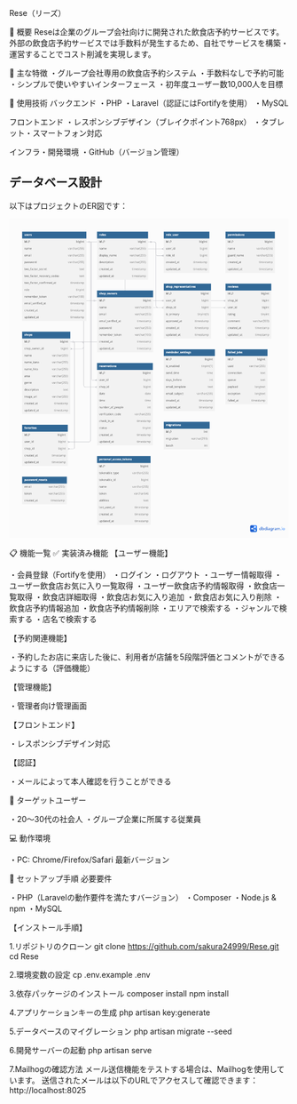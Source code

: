 Rese（リーズ）

📝 概要
Reseは企業のグループ会社向けに開発された飲食店予約サービスです。外部の飲食店予約サービスでは手数料が発生するため、自社でサービスを構築・運営することでコスト削減を実現します。

🌟 主な特徴
・グループ会社専用の飲食店予約システム
・手数料なしで予約可能
・シンプルで使いやすいインターフェース
・初年度ユーザー数10,000人を目標

🔧 使用技術
バックエンド
・PHP
・Laravel（認証にはFortifyを使用）
・MySQL

フロントエンド
・レスポンシブデザイン（ブレイクポイント768px）
・タブレット・スマートフォン対応

インフラ・開発環境
・GitHub（バージョン管理）

## データベース設計

以下はプロジェクトのER図です：

<img width="1265" alt="ER図" src="./images/dbdiagram-rese.png" />

📋 機能一覧
✅ 実装済み機能
【ユーザー機能】

・会員登録（Fortifyを使用）
・ログイン
・ログアウト
・ユーザー情報取得
・ユーザー飲食店お気に入り一覧取得
・ユーザー飲食店予約情報取得
・飲食店一覧取得
・飲食店詳細取得
・飲食店お気に入り追加
・飲食店お気に入り削除
・飲食店予約情報追加
・飲食店予約情報削除
・エリアで検索する
・ジャンルで検索する
・店名で検索する

【予約関連機能】

・予約したお店に来店した後に、利用者が店舗を5段階評価とコメントができるようにする（評価機能）

【管理機能】

・管理者向け管理画面

【フロントエンド】

・レスポンシブデザイン対応

【認証】

・メールによって本人確認を行うことができる


🎯 ターゲットユーザー

・20〜30代の社会人
・グループ企業に所属する従業員

💻 動作環境

・PC: Chrome/Firefox/Safari 最新バージョン

🚀 セットアップ手順
必要要件

・PHP（Laravelの動作要件を満たすバージョン）
・Composer
・Node.js & npm
・MySQL

【インストール手順】

1.リポジトリのクローン
git clone https://github.com/sakura24999/Rese.git
cd Rese

2.環境変数の設定
cp .env.example .env

3.依存パッケージのインストール
composer install
npm install

4.アプリケーションキーの生成
php artisan key:generate

5.データベースのマイグレーション
php artisan migrate --seed

6.開発サーバーの起動
php artisan serve

7.Mailhogの確認方法
メール送信機能をテストする場合は、Mailhogを使用しています。
送信されたメールは以下のURLでアクセスして確認できます：
http://localhost:8025


